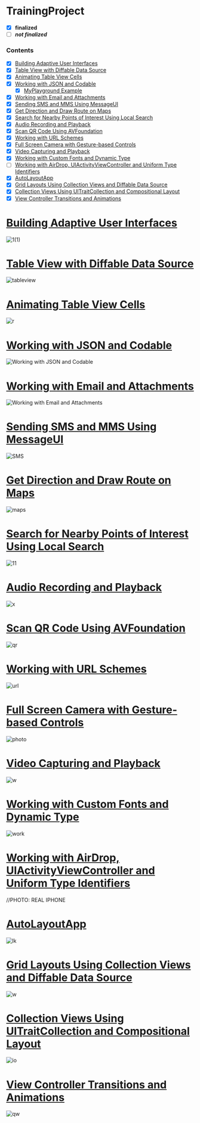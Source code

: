 # TrainingProject
 
 - [x] **finalized**
 - [ ] ***not finalized***
 
  ### Contents  
- [x] [Building Adaptive User Interfaces](#1)  
- [x] [Table View with Diffable Data Source](#2)  
- [x] [Animating Table View Cells](#3)  
- [x] [Working with JSON and Codable](#4) 
  - [x] [MyPlayground Example](https://github.com/mrgsdev/TrainingProject/tree/main/Working%20with%20JSON%20and%20Codable/MyPlayground.playground) 
- [x] [Working with Email and Attachments](#5)
- [x] [Sending SMS and MMS Using MessageUI](#6)
- [x] [Get Direction and Draw Route on Maps](#7)
- [x] [Search for Nearby Points of Interest Using Local Search](#8)
- [x] [Audio Recording and Playback](#9)
- [x] [Scan QR Code Using AVFoundation](#10)
- [x] [Working with URL Schemes](#11)
- [x] [Full Screen Camera with Gesture-based Controls](#12)
- [x] [Video Capturing and Playback](#13)
- [x] [Working with Custom Fonts and Dynamic Type](#14)
- [ ] [Working with AirDrop, UIActivityViewController and Uniform Type Identifiers](#15)
- [x] [AutoLayoutApp](#16)
- [x] [Grid Layouts Using Collection Views and Diffable Data Source](#17)
- [x] [Collection Views Using UITraitCollection and Compositional Layout](#18)
- [x] [View Controller Transitions and Animations](#19)
<a name="1"></a>
# [Building Adaptive User Interfaces](https://github.com/mrgsdev/TrainingProject/tree/main/Building%20Adaptive%20User%20Interfaces)
![1(1)](https://user-images.githubusercontent.com/107209053/175275772-5fb9ea56-fb58-4c31-93da-b9058fb50868.png) 
##
<a name="2"></a>
# [Table View with Diffable Data Source](https://github.com/mrgsdev/TrainingProject/tree/main/Table%20View%20with%20Diffable%20Data%20Source)
![tableview](https://user-images.githubusercontent.com/107209053/175321430-7710cf8b-d55e-4169-ab15-b8ffd11b74ff.png)
##
<a name="3"></a>
# [Animating Table View Cells](https://github.com/mrgsdev/TrainingProject/tree/main/Animating%20Table%20View%20Cells)
![r](https://user-images.githubusercontent.com/107209053/175327328-b57fbf9e-2c5d-465f-90bd-d1de7b0b6176.png)
##
<a name="4"></a>
# [Working with JSON and Codable](https://github.com/mrgsdev/TrainingProject/tree/main/Working%20with%20JSON%20and%20Codable)
![Working with JSON and Codable](https://user-images.githubusercontent.com/107209053/175495077-fb51d9d4-9ddd-4440-959c-3f205d678741.png)
##
# [Working with Email and Attachments](https://github.com/mrgsdev/TrainingProject/tree/main/Working%20with%20Email%20and%20Attachments)<a name="5"></a>
![Working with Email and Attachments](https://user-images.githubusercontent.com/107209053/175815351-34f17d1c-165d-4f33-9fc9-78407568e804.png)
##
# [Sending SMS and MMS Using MessageUI](https://github.com/mrgsdev/TrainingProject/tree/main/Sending%20SMS%20and%20MMS%20Using%20MessageUI)<a name="6"></a>
![SMS](https://user-images.githubusercontent.com/107209053/175831177-58d358fc-42ce-4803-b57d-6b956b39639b.png)
##
# [Get Direction and Draw Route on Maps](https://github.com/mrgsdev/TrainingProject/tree/main/Get%20Direction%20and%20Draw%20Route%20on%20Maps)<a name="7"></a>
 ![maps](https://user-images.githubusercontent.com/107209053/176407933-4b519d56-cf57-4ea6-ac0b-ebafd7bb71e9.png)
##
# [Search for Nearby Points of Interest Using Local Search](https://github.com/mrgsdev/TrainingProject/tree/main/Search%20for%20Nearby%20Points%20of%20Interest%20Using%20Local%20Search)<a name="8"></a>
![11](https://user-images.githubusercontent.com/107209053/176544689-abeead9c-a849-4ee6-afab-8d9bf03045bf.png)
##
# [Audio Recording and Playback](https://github.com/mrgsdev/TrainingProject/tree/main/Audio%20Recording%20and%20Playback)<a name="9"></a>
![x](https://user-images.githubusercontent.com/107209053/176666653-8156224c-ae9b-490b-86d0-797e378db957.png)
##
# [Scan QR Code Using AVFoundation](https://github.com/mrgsdev/TrainingProject/tree/main/Scan%20QR%20Code%20Using%20AVFoundation)<a name="10"></a>
![qr](https://user-images.githubusercontent.com/107209053/176849552-a8e5f476-15d4-4d87-9b03-8aa3fe23ef00.png)
##
# [Working with URL Schemes](https://github.com/mrgsdev/TrainingProject/tree/main/Working%20with%20URL%20Schemes)<a name="11"></a>
![url](https://user-images.githubusercontent.com/107209053/177004413-3b8114c2-1185-4f13-8134-7d9f1d548ecb.png)
##
# [Full Screen Camera with Gesture-based Controls](https://github.com/mrgsdev/TrainingProject/tree/main/Full%20Screen%20Camera%20with%20Gesture-based%20Controls)<a name="12"></a>
![photo](https://user-images.githubusercontent.com/107209053/177033142-7e97507f-4481-4196-943d-a613e585e664.png)
##
# [Video Capturing and Playback](https://github.com/mrgsdev/TrainingProject/tree/main/Video%20Capturing%20and%20Playback%20(AVKit))<a name="13"></a>
![w](https://user-images.githubusercontent.com/107209053/177114460-6254ce2c-d3fa-4368-b224-f80e6477d569.png)
##
# [Working with Custom Fonts and Dynamic Type](https://github.com/mrgsdev/TrainingProject/tree/main/Working%20with%20Custom%20Fonts%20and%20Dynamic%20Type)<a name="14"></a>
![work](https://user-images.githubusercontent.com/107209053/177266518-3bfca5a0-c05f-4634-951c-c3f9b10a4fc5.png)
##
# [Working with AirDrop, UIActivityViewController and Uniform Type Identifiers](https://github.com/mrgsdev/TrainingProject/tree/main/Working%20with%20AirDrop%2C%20UIActivityViewController%20and%20Uniform%20Type%20Identifiers)<a name="15"></a>
//PHOTO: REAL IPHONE
##
# [AutoLayoutApp](https://github.com/mrgsdev/TrainingProject/tree/main/AutoLayoutApp)<a name="16"></a>
![lk](https://user-images.githubusercontent.com/107209053/177510681-bb7acf01-2161-41ed-89c7-c3fcdf9ff098.png)
##
<a name="17"></a>
# [Grid Layouts Using Collection Views and Diffable Data Source](https://github.com/mrgsdev/TrainingProject/tree/main/Grid%20Layouts%20Using%20Collection%20Views%20and%20Diffable%20Data%20Source)
![w](https://user-images.githubusercontent.com/107209053/177765034-db8f3ddb-df71-4770-ae21-ef397a7134f7.png)
##
<a name="18"></a>
# [Collection Views Using UITraitCollection and Compositional Layout](https://github.com/mrgsdev/TrainingProject/tree/main/Collection%20Views%20Using%20UITraitCollection%20and%20Compositional%20Layout)
 ![io](https://user-images.githubusercontent.com/107209053/178025780-11c2e27b-cf40-4629-afe9-372c8da199c1.png)
##
<a name="19"></a>
# [View Controller Transitions and Animations](https://github.com/mrgsdev/TrainingProject/tree/main/View%20Controller%20Transitions%20and%20Animations)
![qw](https://user-images.githubusercontent.com/107209053/178106745-5a23e5ba-323a-4407-aaae-87b139a1e04c.png)
##
